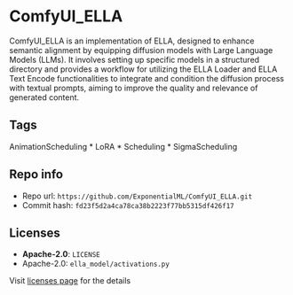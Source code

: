# ComfyUI_ELLA
ComfyUI_ELLA is an implementation of ELLA, designed to enhance semantic alignment by equipping diffusion models with Large Language Models (LLMs). It involves setting up specific models in a structured directory and provides a workflow for utilizing the ELLA Loader and ELLA Text Encode functionalities to integrate and condition the diffusion process with textual prompts, aiming to improve the quality and relevance of generated content.

## Tags
AnimationScheduling * LoRA * Scheduling * SigmaScheduling

## Repo info
- Repo url: `https://github.com/ExponentialML/ComfyUI_ELLA.git`
- Commit hash: `fd23f5d2a4ca78ca38b2223f77bb5315df426f17`

## Licenses
- **Apache-2.0**: `LICENSE`
- Apache-2.0: `ella_model/activations.py`

Visit [licenses page](licenses.md) for the details
